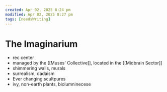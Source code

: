 ```yaml
---
created: Apr 02, 2025 8:24 pm
modified: Apr 02, 2025 8:27 pm
tags: [needsWriting]
---
```


# The Imaginarium

- rec center
- managed by the [[Muses' Collective]], located in the [[Midbrain Sector]]
- shimmering walls, murals
- surrealism, dadaism
- Ever changing scultpures
- ivy, non-earth plants, biolumninecese